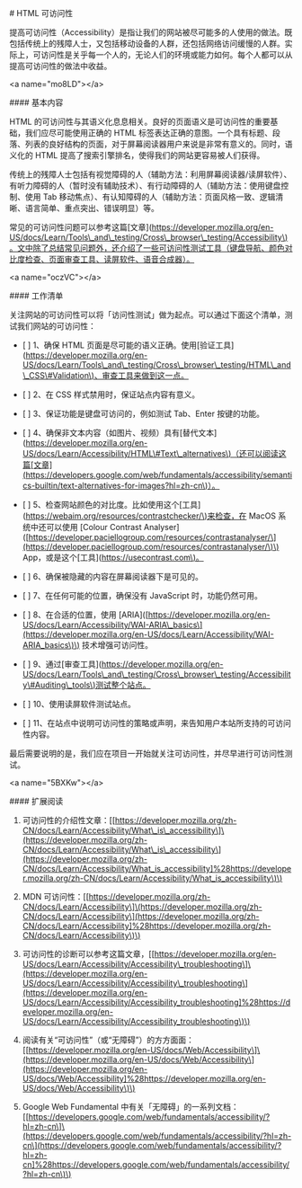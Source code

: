 \# HTML 可访问性

提高可访问性（Accessibility）是指让我们的网站被尽可能多的人使用的做法。既包括传统上的残障人士，又包括移动设备的人群，还包括网络访问缓慢的人群。实际上，可访问性是关乎每一个人的，无论人们的环境或能力如何。每个人都可以从提高可访问性的做法中收益。

&lt;a name="mo8LD"&gt;&lt;/a&gt;

\#\#\#\# 基本内容

HTML 的可访问性与其语义化息息相关。良好的页面语义是可访问性的重要基础，我们应尽可能使用正确的 HTML 标签表达正确的意图。一个具有标题、段落、列表的良好结构的页面，对于屏幕阅读器用户来说是非常有意义的。同时，语义化的 HTML 提高了搜索引擎排名，使得我们的网站更容易被人们获得。

传统上的残障人士包括有视觉障碍的人（辅助方法：利用屏幕阅读器/读屏软件）、有听力障碍的人（暂时没有辅助技术）、有行动障碍的人（辅助方法：使用键盘控制、使用 Tab 移动焦点）、有认知障碍的人（辅助方法：页面风格一致、逻辑清晰、语言简单、重点突出、错误明显）等。

常见的可访问性问题可以参考这篇\[文章\]\([https://developer.mozilla.org/en-US/docs/Learn/Tools\_and\_testing/Cross\_browser\_testing/Accessibility\)。文中除了总结常见问题外，还介绍了一些可访问性测试工具（键盘导航、颜色对比度检查、页面审查工具、读屏软件、语音合成器）。](https://developer.mozilla.org/en-US/docs/Learn/Tools_and_testing/Cross_browser_testing/Accessibility%29。文中除了总结常见问题外，还介绍了一些可访问性测试工具（键盘导航、颜色对比度检查、页面审查工具、读屏软件、语音合成器）。)

&lt;a name="oczVC"&gt;&lt;/a&gt;

\#\#\#\# 工作清单

关注网站的可访问性可以将「访问性测试」做为起点。可以通过下面这个清单，测试我们网站的可访问性：

* \[ \] 1、确保 HTML 页面是尽可能的语义正确。使用\[验证工具\]\([https://developer.mozilla.org/en-US/docs/Learn/Tools\_and\_testing/Cross\_browser\_testing/HTML\_and\_CSS\#Validation\)、审查工具来做到这一点。](https://developer.mozilla.org/en-US/docs/Learn/Tools_and_testing/Cross_browser_testing/HTML_and_CSS#Validation%29、审查工具来做到这一点。)

* \[ \] 2、在 CSS 样式禁用时，保证站点内容有意义。

* \[ \] 3、保证功能是键盘可访问的，例如测试 Tab、Enter 按键的功能。

* \[ \] 4、确保非文本内容（如图片、视频）具有\[替代文本\]\([https://developer.mozilla.org/en-US/docs/Learn/Accessibility/HTML\#Text\_alternatives\)（还可以阅读这篇\[文章\]\(https://developers.google.com/web/fundamentals/accessibility/semantics-builtin/text-alternatives-for-images?hl=zh-cn\)）。](https://developer.mozilla.org/en-US/docs/Learn/Accessibility/HTML#Text_alternatives%29（还可以阅读这篇[文章]%28https://developers.google.com/web/fundamentals/accessibility/semantics-builtin/text-alternatives-for-images?hl=zh-cn%29）。)

* \[ \] 5、检查网站颜色的对比度。比如使用这个\[工具\]\([https://webaim.org/resources/contrastchecker/\)来检查，在](https://webaim.org/resources/contrastchecker/%29来检查，在) MacOS 系统中还可以使用 \[Colour Contrast Analyser\]\([https://developer.paciellogroup.com/resources/contrastanalyser/\](https://developer.paciellogroup.com/resources/contrastanalyser/\)\) App，或是这个\[工具\]\([https://usecontrast.com\)。](https://usecontrast.com%29。)

* \[ \] 6、确保被隐藏的内容在屏幕阅读器下是可见的。

* \[ \] 7、在任何可能的位置，确保没有 JavaScript 时，功能仍然可用。

* \[ \] 8、在合适的位置，使用 \[ARIA\]\([https://developer.mozilla.org/en-US/docs/Learn/Accessibility/WAI-ARIA\_basics\](https://developer.mozilla.org/en-US/docs/Learn/Accessibility/WAI-ARIA_basics\)\) 技术增强可访问性。

* \[ \] 9、通过\[审查工具\]\([https://developer.mozilla.org/en-US/docs/Learn/Tools\_and\_testing/Cross\_browser\_testing/Accessibility\#Auditing\_tools\)测试整个站点。](https://developer.mozilla.org/en-US/docs/Learn/Tools_and_testing/Cross_browser_testing/Accessibility#Auditing_tools%29测试整个站点。)

* \[ \] 10、使用读屏软件测试站点。

* \[ \] 11、在站点中说明可访问性的策略或声明，来告知用户本站所支持的可访问性内容。

最后需要说明的是，我们应在项目一开始就关注可访问性，并尽早进行可访问性测试。

&lt;a name="5BXKw"&gt;&lt;/a&gt;

\#\#\#\# 扩展阅读

1. 可访问性的介绍性文章：\[[https://developer.mozilla.org/zh-CN/docs/Learn/Accessibility/What\_is\_accessibility\]\(https://developer.mozilla.org/zh-CN/docs/Learn/Accessibility/What\_is\_accessibility\](https://developer.mozilla.org/zh-CN/docs/Learn/Accessibility/What_is_accessibility]%28https://developer.mozilla.org/zh-CN/docs/Learn/Accessibility/What_is_accessibility\)\)

2. MDN 可访问性：\[[https://developer.mozilla.org/zh-CN/docs/Learn/Accessibility\]\(https://developer.mozilla.org/zh-CN/docs/Learn/Accessibility\](https://developer.mozilla.org/zh-CN/docs/Learn/Accessibility]%28https://developer.mozilla.org/zh-CN/docs/Learn/Accessibility\)\)

3. 可访问性的诊断可以参考这篇文章，\[[https://developer.mozilla.org/en-US/docs/Learn/Accessibility/Accessibility\_troubleshooting\]\(https://developer.mozilla.org/en-US/docs/Learn/Accessibility/Accessibility\_troubleshooting\](https://developer.mozilla.org/en-US/docs/Learn/Accessibility/Accessibility_troubleshooting]%28https://developer.mozilla.org/en-US/docs/Learn/Accessibility/Accessibility_troubleshooting\)\)

4. 阅读有关“可访问性”（或“无障碍”）的方方面面：\[[https://developer.mozilla.org/en-US/docs/Web/Accessibility\]\(https://developer.mozilla.org/en-US/docs/Web/Accessibility\](https://developer.mozilla.org/en-US/docs/Web/Accessibility]%28https://developer.mozilla.org/en-US/docs/Web/Accessibility\)\)

5. Google Web Fundamental 中有关「无障碍」的一系列文档：\[[https://developers.google.com/web/fundamentals/accessibility/?hl=zh-cn\]\(https://developers.google.com/web/fundamentals/accessibility/?hl=zh-cn\](https://developers.google.com/web/fundamentals/accessibility/?hl=zh-cn]%28https://developers.google.com/web/fundamentals/accessibility/?hl=zh-cn\)\)



